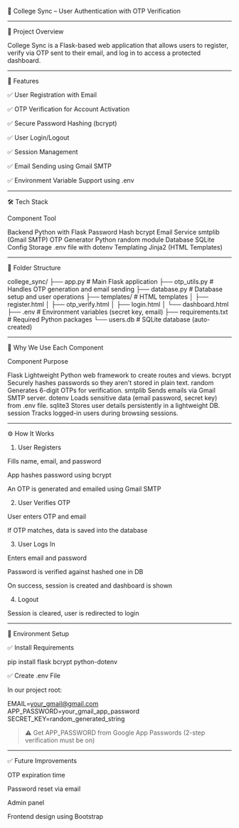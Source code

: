 📘 College Sync – User Authentication with OTP Verification


---

📝 Project Overview

College Sync is a Flask-based web application that allows users to register, verify via OTP sent to their email, and log in to access a protected dashboard.


---

🚀 Features

✅ User Registration with Email

✅ OTP Verification for Account Activation

✅ Secure Password Hashing (bcrypt)

✅ User Login/Logout

✅ Session Management

✅ Email Sending using Gmail SMTP

✅ Environment Variable Support using .env



---

🛠 Tech Stack

Component	Tool

Backend	Python with Flask
Password Hash	bcrypt
Email Service	smtplib (Gmail SMTP)
OTP Generator	Python random module
Database	SQLite
Config Storage	.env file with dotenv
Templating	Jinja2 (HTML Templates)



---

📁 Folder Structure

college_sync/
├── app.py                 # Main Flask application
├── otp_utils.py           # Handles OTP generation and email sending
├── database.py            # Database setup and user operations
├── templates/             # HTML templates
│   ├── register.html
│   ├── otp_verify.html
│   ├── login.html
│   └── dashboard.html
├── .env                   # Environment variables (secret key, email)
├── requirements.txt       # Required Python packages
└── users.db               # SQLite database (auto-created)


---

🔐 Why We Use Each Component

Component	Purpose

Flask	Lightweight Python web framework to create routes and views.
bcrypt	Securely hashes passwords so they aren't stored in plain text.
random	Generates 6-digit OTPs for verification.
smtplib	Sends emails via Gmail SMTP server.
dotenv	Loads sensitive data (email password, secret key) from .env file.
sqlite3	Stores user details persistently in a lightweight DB.
session	Tracks logged-in users during browsing sessions.



---

⚙ How It Works

1. User Registers

Fills name, email, and password

App hashes password using bcrypt

An OTP is generated and emailed using Gmail SMTP


2. User Verifies OTP

User enters OTP and email

If OTP matches, data is saved into the database


3. User Logs In

Enters email and password

Password is verified against hashed one in DB

On success, session is created and dashboard is shown


4. Logout

Session is cleared, user is redirected to login



---

🧪 Environment Setup

✅ Install Requirements

pip install flask bcrypt python-dotenv

✅ Create .env File

In our project root:

EMAIL=your_gmail@gmail.com
APP_PASSWORD=your_gmail_app_password
SECRET_KEY=random_generated_string

> ⚠ Get APP_PASSWORD from Google App Passwords (2-step verification must be on)

---

✅ Future Improvements

OTP expiration time

Password reset via email

Admin panel

Frontend design using Bootstrap

